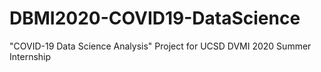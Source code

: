 # DBMI2020-COVID19-DataScience
"COVID-19 Data Science Analysis" Project for UCSD DVMI 2020 Summer Internship
